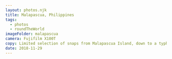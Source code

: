 ```yaml
---
layout: photos.njk
title: Malapascua, Philippines
tags:
  - photos
  - roundTheWorld
imageFolder: malapascua
camera: Fujifilm X100T
copy: Limited selection of snaps from Malapascua Island, down to a typhoon grounding us for a few days and also as we spent most of our time under water diving!
date: 2018-11-29
---
```


 